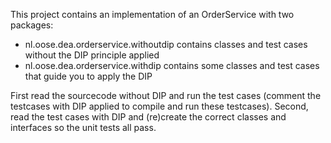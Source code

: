 This project contains an implementation of an OrderService with two packages:

* nl.oose.dea.orderservice.withoutdip contains classes and test cases without the DIP principle applied
* nl.oose.dea.orderservice.withdip contains some classes and test cases that guide you to apply the DIP

First read the sourcecode without DIP and run the test cases (comment the testcases with DIP applied to compile and run these testcases).
Second, read the test cases with DIP and (re)create the correct classes and interfaces so the unit tests all pass.